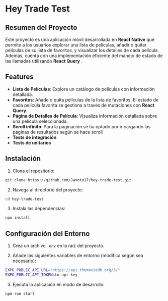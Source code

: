 
# **Hey Trade Test**

## Resumen del Proyecto

Este proyecto es una aplicación móvil desarrollada en **React Native** que permite a los usuarios explorar una lista de películas, añadir o quitar películas de su lista de favoritos, y visualizar los detalles de cada película. Además, cuenta con una implementación eficiente del manejo de estado de las llamadas utilizando **React Query** .

## Features

- **Lista de Películas**: Explora un catálogo de películas con información detallada.
- **Favoritos**: Añade o quita películas de la lista de favoritos. El estado de cada película favorita se gestiona a través de mutaciones con **React Query**.
- **Página de Detalles de Película**: Visualiza información detallada sobre una película seleccionada.
- **Scroll infinito**: Para la paginación se ha optado por ir cargando las páginas de resultados según se hace scroll
- **Tests de integración**
- **Tests de unitarios**



## Instalación

1. Clona el repositorio:

```bash
git clone https://github.com/Javoto17/hey-trade-test.git
```

2. Navega al directorio del proyecto:

```bash
cd hey-trade-test
```

3. Instala las dependencias:

```bash
npm install
```

## Configuración del Entorno

1. Crea un archivo `.env` en la raíz del proyecto.

2. Añade las siguientes variables de entorno (modifica según sea necesario):

```bash
EXPO_PUBLIC_API_URL="https://api.themoviedb.org/3/"
EXPO_PUBLIC_API_TOKEN=tu-api-key
```

3. Ejecuta la aplicación en modo de desarrollo:

```bash
npm run start
```
